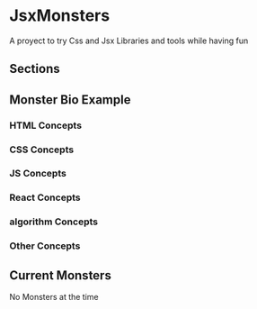 # JsxMonsters
A proyect to try Css and Jsx Libraries and tools while having fun

## Sections

## Monster Bio Example

### HTML Concepts

### CSS Concepts

### JS Concepts

### React Concepts

### algorithm Concepts

### Other Concepts

## Current Monsters

No Monsters at the time
